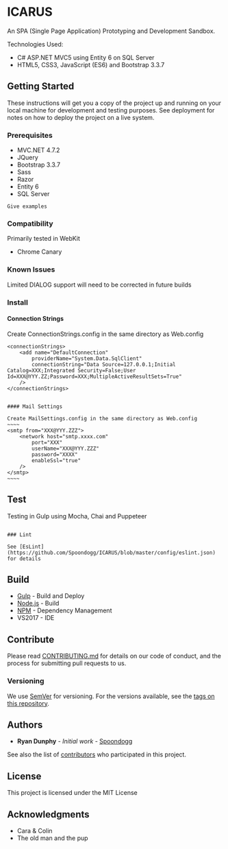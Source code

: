 ﻿# ICARUS
An SPA (Single Page Application) Prototyping and Development Sandbox.

Technologies Used:
  - C# ASP.NET MVC5 using Entity 6 on SQL Server 
  - HTML5, CSS3, JavaScript (ES6) and Bootstrap 3.3.7


## Getting Started

These instructions will get you a copy of the project up and running on your local machine for development and testing purposes. See deployment for notes on how to deploy the project on a live system.

### Prerequisites

* MVC.NET 4.7.2
* JQuery
* Bootstrap 3.3.7
* Sass
* Razor
* Entity 6
* SQL Server

```
Give examples
```

### Compatibility

Primarily tested in WebKit 

* Chrome Canary

### Known Issues

Limited DIALOG support will need to be corrected in future builds

### Install

#### Connection Strings

Create ConnectionStrings.config in the same directory as Web.config
~~~~
<connectionStrings>
	<add name="DefaultConnection"
		providerName="System.Data.SqlClient"
		connectionString="Data Source=127.0.0.1;Initial Catalog=XXX;Integrated Security=False;User Id=XXX@YYY.ZZ;Password=XXX;MultipleActiveResultSets=True"
	/>
</connectionStrings>
~~~~

```

#### Mail Settings

Create MailSettings.config in the same directory as Web.config
~~~~
<smtp from="XXX@YYY.ZZZ">        
	<network host="smtp.xxxx.com"
		port="XXX"
		userName="XXX@YYY.ZZZ"
		password="XXXX"
		enableSsl="true"
	/>
</smtp>
~~~~

```

## Test

Testing in Gulp using Mocha, Chai and Puppeteer

```

### Lint

See [EsLint](https://github.com/Spoondogg/ICARUS/blob/master/config/eslint.json) for details

```

## Build

* [Gulp](https://gulpjs.com/) - Build and Deploy
* [Node.js](https://nodejs.org) - Build
* [NPM](https://www.npmjs.com/) - Dependency Management
* VS2017 - IDE

## Contribute

Please read [CONTRIBUTING.md](https://github.com/Spoondogg/ICARUS/blob/master/CHANGELOG.md) for details on our code of conduct, and the process for submitting pull requests to us.

### Versioning

We use [SemVer](http://semver.org/) for versioning. For the versions available, see the [tags on this repository](https://github.com/Spoondogg/ICARUS/tags). 

## Authors

* **Ryan Dunphy** - *Initial work* - [Spoondogg](https://github.com/Spoondogg)

See also the list of [contributors](https://github.com/Spoondogg/ICARUS/contributors) who participated in this project.

## License

This project is licensed under the MIT License 

## Acknowledgments

* Cara & Colin
* The old man and the pup
